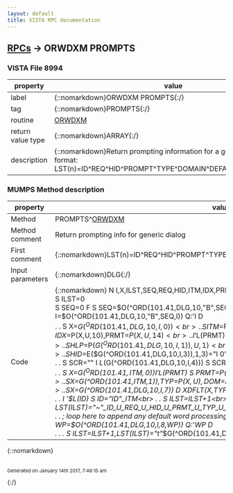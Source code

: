 ```yaml
---
layout: default
title: VISTA RPC documentation
---
```




## [RPCs](TableOfContent.md) &#8594; ORWDXM PROMPTS 



### VISTA File 8994 


 property | value 
--- | --- 
 label | {::nomarkdown}ORWDXM PROMPTS{:/}
 tag | {::nomarkdown}PROMPTS{:/}
 routine | [ORWDXM](http://code.osehra.org/dox/Routine_ORWDXM_source.html)
 return value type | {::nomarkdown}ARRAY{:/}
 description | {::nomarkdown}Return prompting information for a generic dialog in the format:    LST(n)=ID^REQ^HID^PROMPT^TYPE^DOMAIN^DEFAULT^IDFLT^HELP{:/}


### MUMPS Method description

 property | value 
 --- | --- 
 Method | PROMPTS^[ORWDXM](http://code.osehra.org/dox/Routine_ORWDXM_source.html)
 Method comment | Return prompting info for generic dialog
 First comment | {::nomarkdown}LST(n)=ID^REQ^HID^PROMPT^TYPE^DOMAIN^DEFAULT^IDFLT^HELP^XREF^SCR{:/}
 Input parameters | {::nomarkdown}DLG{:/}
 Code | {::nomarkdown}  N I,X,ILST,SEQ,REQ,HID,ITM,IDX,PRMT,HLP,DFLT,IDFLT,TYP,DOM,ID,WP,SCR<br> S ILST=0<br> S SEQ=0 F  S SEQ=$O(^ORD(101.41,DLG,10,"B",SEQ)) Q:'SEQ  D<br> . S I=0 F  S I=$O(^ORD(101.41,DLG,10,"B",SEQ,I)) Q:'I  D<br> . . S X=$G(^ORD(101.41,DLG,10,I,0))<br> . . S ITM=$P(X,U,2),REQ=+$P(X,U,6),IDX=$P(X,U,10),PRMT=$P(X,U,14)<br> . . I '$L(PRMT) S PRMT=$P(X,U,4)<br> . . S HLP=$P($G(^ORD(101.41,DLG,10,I,1)),U,1)<br> . . S HID=$E($G(^ORD(101.41,DLG,10,I,3)),1,3)="I 0"<br> . . S SCR="" I $L($G(^ORD(101.41,DLG,10,I,4))) S SCR=DLG_":"_I<br> . . S X=$G(^ORD(101.41,ITM,0)) I '$L(PRMT) S PRMT=$P(X,U,2)<br> . . S X=$G(^ORD(101.41,ITM,1)),TYP=$P(X,U),DOM=$P(X,U,2),ID=$P(X,U,3)<br> . . S X=$G(^ORD(101.41,DLG,10,I,7)) D XDFLT(X,TYP,DOM,.IDFLT,.DFLT)<br> . . I '$L(ID) S ID="ID"_ITM<br> . . S ILST=ILST+1<br> . . S LST(ILST)="~"_ID_U_REQ_U_HID_U_PRMT_U_TYP_U_DOM_U_DFLT_U_IDFLT_U_HLP_U_IDX_U_SCR<br> . . ; loop here to append any default word processing<br> . . S WP=0 F  S WP=$O(^ORD(101.41,DLG,10,I,8,WP)) Q:'WP  D<br> . . . S ILST=ILST+1,LST(ILST)="t"_$G(^ORD(101.41,DLG,10,I,8,WP,0)){:/}

{::nomarkdown} <br/><br/><p style="font-size: 11px">Generated on January 14th 2017, 7:46:15 am</p>{:/}
